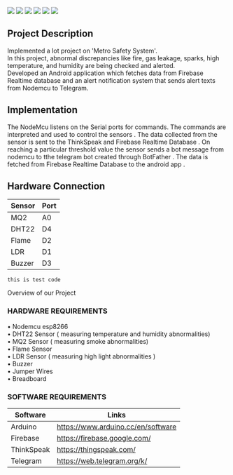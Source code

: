 ![](https://img.shields.io/github/stars/pandao/editor.md.svg) ![](https://img.shields.io/github/forks/pandao/editor.md.svg) ![](https://img.shields.io/github/tag/pandao/editor.md.svg) ![](https://img.shields.io/github/release/pandao/editor.md.svg) ![](https://img.shields.io/github/issues/pandao/editor.md.svg) ![](https://img.shields.io/bower/v/editor.md.svg)

## Project Description

Implemented a Iot project on 'Metro Safety System'.
<br> In this project,  abnormal discrepancies like fire, gas leakage, sparks, high temperature, and humidity are being checked and alerted.
<br>Developed an Android application which fetches data from Firebase Realtime database and an alert notification system that sends alert texts from Nodemcu to Telegram.


## Implementation

The NodeMcu listens on the Serial ports for commands. The commands are interpreted and used to control the sensors . 
The data collected from the sensor is sent to the ThinkSpeak and Firebase Realtime Database . On reaching a particular threshold value the sensor sends a bot message from nodemcu to tthe telegram bot created through BotFather . The data is fetched from Firebase Realtime Database to the android app . 

## Hardware Connection

| Sensor  | Port |
| ------ | ------ |
| MQ2 | A0 |
| DHT22 | D4|
| Flame|D2|
| LDR| D1 |
|Buzzer| D3 |

```
this is test code 

```

Overview of our Project <br>

### HARDWARE REQUIREMENTS<br>

•	Nodemcu esp8266 <br>
•	DHT22 Sensor  ( measuring temperature and humidity abnormalities)<br>
•	MQ2 Sensor  ( measuring smoke abnormalities)<br>
•	Flame Sensor <br>
•	LDR Sensor  ( measuring high light abnormalities )<br>
•	Buzzer<br>
•	Jumper Wires <br>
•	Breadboard <br>

### SOFTWARE REQUIREMENTS<br>

| Software  | Links |
| ------ | ------ |
| Arduino | https://www.arduino.cc/en/software |
| Firebase | https://firebase.google.com/ |
| ThinkSpeak | https://thingspeak.com/ |
| Telegram | https://web.telegram.org/k/ |



